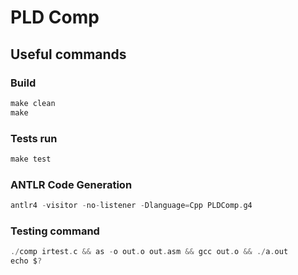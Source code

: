 # PLD Comp

## Useful commands

### Build

```c
make clean
make
```

### Tests run

```c
make test
```

### ANTLR Code Generation

```c
antlr4 -visitor -no-listener -Dlanguage=Cpp PLDComp.g4
```

### Testing command

```c
./comp irtest.c && as -o out.o out.asm && gcc out.o && ./a.out
echo $?
```
